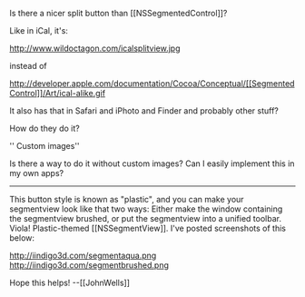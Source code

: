Is there a nicer split button than [[NSSegmentedControl]]?

Like in iCal, it's:

http://www.wildoctagon.com/icalsplitview.jpg

instead of

http://developer.apple.com/documentation/Cocoa/Conceptual/[[SegmentedControl]]/Art/ical-alike.gif


It also has that in Safari and iPhoto and Finder and probably other stuff?

How do they do it?

'' Custom images''



Is there a way to do it without custom images? Can I easily implement this in my own apps?

----

This button style is known as "plastic", and you can make your segmentview look like that two ways: Either make the window containing the segmentview brushed, or put the segmentview into a unified toolbar. Viola! Plastic-themed [[NSSegmentView]]. I've posted screenshots of this below:

http://iindigo3d.com/segmentaqua.png
http://iindigo3d.com/segmentbrushed.png

Hope this helps! --[[JohnWells]]